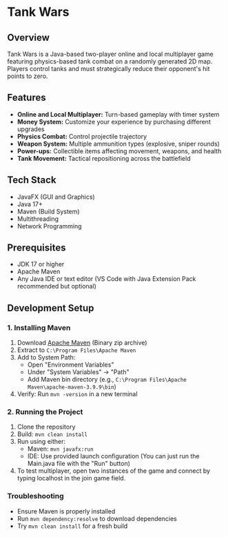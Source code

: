 # Tank Wars

## Overview
Tank Wars is a Java-based two-player online and local multiplayer game featuring physics-based tank combat on a randomly generated 2D map. Players control tanks and must strategically reduce their opponent's hit points to zero.

## Features 
- **Online and Local Multiplayer:** Turn-based gameplay with timer system
- **Money System:** Customize your experience by purchasing different upgrades
- **Physics Combat:** Control projectile trajectory 
- **Weapon System:** Multiple ammunition types (explosive, sniper rounds)
- **Power-ups:** Collectible items affecting movement, weapons, and health
- **Tank Movement:** Tactical repositioning across the battlefield

## Tech Stack
- JavaFX (GUI and Graphics)
- Java 17+
- Maven (Build System)
- Multithreading
- Network Programming

## Prerequisites
- JDK 17 or higher
- Apache Maven
- Any Java IDE or text editor (VS Code with Java Extension Pack recommended but optional)

## Development Setup

### 1. Installing Maven
1. Download [Apache Maven](https://maven.apache.org/download.cgi) (Binary zip archive)
2. Extract to `C:\Program Files\Apache Maven`
3. Add to System Path:
   - Open "Environment Variables"
   - Under "System Variables" → "Path"
   - Add Maven bin directory (e.g., `C:\Program Files\Apache Maven\apache-maven-3.9.9\bin`)
4. Verify: Run `mvn -version` in a new terminal

### 2. Running the Project
1. Clone the repository
2. Build: `mvn clean install`
3. Run using either:
   - Maven: `mvn javafx:run`
   - IDE: Use provided launch configuration (You can just run the Main.java file with the "Run" button)
4. To test multiplayer, open two instances of the game and connect by typing localhost in the join game field.

### Troubleshooting
- Ensure Maven is properly installed
- Run `mvn dependency:resolve` to download dependencies
- Try `mvn clean install` for a fresh build 
